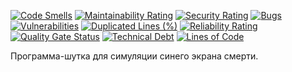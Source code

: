 [![Code Smells][code_smells_badge]][code_smells_link]
[![Maintainability Rating][maintainability_rating_badge]][maintainability_rating_link]
[![Security Rating][security_rating_badge]][security_rating_link]
[![Bugs][bugs_badge]][bugs_link]
[![Vulnerabilities][vulnerabilities_badge]][vulnerabilities_link]
[![Duplicated Lines (%)][duplicated_lines_density_badge]][duplicated_lines_density_link]
[![Reliability Rating][reliability_rating_badge]][reliability_rating_link]
[![Quality Gate Status][quality_gate_status_badge]][quality_gate_status_link]
[![Technical Debt][technical_debt_badge]][technical_debt_link]
[![Lines of Code][lines_of_code_badge]][lines_of_code_link]

Программа-шутка для симуляции синего экрана смерти.

<!----------------------------------------------------------------------------->

[code_smells_badge]: https://sonarcloud.io/api/project_badges/measure?project=hummel009_BSOD-Simulator&metric=code_smells

[code_smells_link]: https://sonarcloud.io/summary/overall?id=hummel009_BSOD-Simulator

[maintainability_rating_badge]: https://sonarcloud.io/api/project_badges/measure?project=hummel009_BSOD-Simulator&metric=sqale_rating

[maintainability_rating_link]: https://sonarcloud.io/summary/overall?id=hummel009_BSOD-Simulator

[security_rating_badge]: https://sonarcloud.io/api/project_badges/measure?project=hummel009_BSOD-Simulator&metric=security_rating

[security_rating_link]: https://sonarcloud.io/summary/overall?id=hummel009_BSOD-Simulator

[bugs_badge]: https://sonarcloud.io/api/project_badges/measure?project=hummel009_BSOD-Simulator&metric=bugs

[bugs_link]: https://sonarcloud.io/summary/overall?id=hummel009_BSOD-Simulator

[vulnerabilities_badge]: https://sonarcloud.io/api/project_badges/measure?project=hummel009_BSOD-Simulator&metric=vulnerabilities

[vulnerabilities_link]: https://sonarcloud.io/summary/overall?id=hummel009_BSOD-Simulator

[duplicated_lines_density_badge]: https://sonarcloud.io/api/project_badges/measure?project=hummel009_BSOD-Simulator&metric=duplicated_lines_density

[duplicated_lines_density_link]: https://sonarcloud.io/summary/overall?id=hummel009_BSOD-Simulator

[reliability_rating_badge]: https://sonarcloud.io/api/project_badges/measure?project=hummel009_BSOD-Simulator&metric=reliability_rating

[reliability_rating_link]: https://sonarcloud.io/summary/overall?id=hummel009_BSOD-Simulator

[quality_gate_status_badge]: https://sonarcloud.io/api/project_badges/measure?project=hummel009_BSOD-Simulator&metric=alert_status

[quality_gate_status_link]: https://sonarcloud.io/summary/overall?id=hummel009_BSOD-Simulator

[technical_debt_badge]: https://sonarcloud.io/api/project_badges/measure?project=hummel009_BSOD-Simulator&metric=sqale_index

[technical_debt_link]: https://sonarcloud.io/summary/overall?id=hummel009_BSOD-Simulator

[lines_of_code_badge]: https://sonarcloud.io/api/project_badges/measure?project=hummel009_BSOD-Simulator&metric=ncloc

[lines_of_code_link]: https://sonarcloud.io/summary/overall?id=hummel009_BSOD-Simulator
